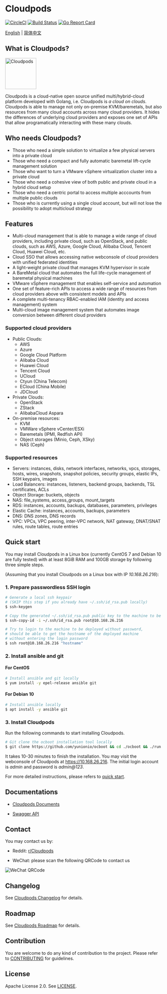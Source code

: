 # Cloudpods

[![CircleCI](https://circleci.com/gh/yunionio/cloudpods.svg?style=svg)](https://circleci.com/gh/yunionio/cloudpods)
[![Build Status](https://travis-ci.com/yunionio/cloudpods.svg?branch=master)](https://travis-ci.com/yunionio/cloudpods/branches)
[![Go Report Card](https://goreportcard.com/badge/github.com/yunionio/cloudpods)](https://goreportcard.com/report/github.com/yunionio/cloudpods)

[English](./README.md) | [简体中文](./README-CN.md)

## What is Cloudpods?

<img src="https://docs.yunion.io/images/cloudpods_logo_green.png" alt="Cloudpods" height="100">

Cloudpods is a cloud-native open source unified multi/hybrid-cloud platform developed with Golang, i.e. Cloudpods is *a cloud on clouds*. Cloudpods is able to manage not only on-premise KVM/baremetals, but also resources from many cloud accounts across many cloud providers. It hides the differences of underlying cloud providers and exposes one set of APIs that allow programatically interacting with these many clouds.

## Who needs Cloudpods?

* Those who need a simple solution to virtualize a few physical servers into a private cloud
* Those who need a compact and fully automatic baremetal lift-cycle management solution
* Those who want to turn a VMware vSphere virtualization cluster into a private cloud
* Those who need a cohesive view of both public and private cloud in a hybrid cloud setup
* Those who need a centric portal to access multiple acccounts from multiple public clouds
* Those who is currently using a single cloud account, but will not lose the possibility to adopt multicloud strategy

## Features

* Multi-cloud management that is able to manage a wide range of cloud providers, including private cloud, such as OpenStack, and public clouds, such as AWS, Azure, Google Cloud, Alibaba Cloud, Tencent Cloud, Huawei Cloud, etc.
* Cloud SSO that allows accessing native webconsole of cloud providers with unified federated identities
* A light-weight private cloud that manages KVM hypervisor in scale
* A BareMetal cloud that automates the full life-cycle management of baremetal physical machines
* VMware vSphere management that enables self-service and automation
* One set of feature-rich APIs to access a wide range of resources from cloud providers above with consistent models and APIs
* A complete multi-tenancy RBAC-enabled IAM (identity and access management) system
* Multi-cloud image management system that automates image conversion between different cloud providers

### Supported cloud providers

* Public Clouds:
  * AWS
  * Azure
  * Google Cloud Platform
  * Alibaba Cloud
  * Huawei Cloud
  * Tencent Cloud
  * UCloud
  * Ctyun (China Telecom)
  * ECloud (China Mobile)
  * JDCloud
* Private Clouds:
  * OpenStack
  * ZStack
  * AlibabaCloud Aspara
* On-premise resources:
  * KVM
  * VMWare vSphere vCenter/ESXi
  * Baremetals (IPMI, Redfish API)
  * Object storages (Minio, Ceph, XSky)
  * NAS (Ceph)

### Supported resources

* Servers: instances, disks, network interfaces, networks, vpcs, storages, hosts, wires, snapshots, snapshot policies, security groups, elastic IPs, SSH keypairs, images
* Load Balancers: instances, listeners, backend groups, backends, TSL certificates, ACLs
* Object Storage: buckets, objects
* NAS: file_systems, access_groups, mount_targets
* RDS: instances, accounts, backups, databases, parameters, privileges
* Elastic Cache: instances, accounts, backups, parameters
* DNS: DNS zones, DNS records
* VPC: VPCs, VPC peering, inter-VPC network, NAT gateway, DNAT/SNAT rules, route tables, route entries

## Quick start

You may install Cloudpods in a Linux box (currently CentOS 7 and Debian 10 are fully tested) with at least 8GiB RAM and 100GB storage by following three simple steps.

(Assuming that you install Cloudpods on a Linux box with IP *10.168.26.216*):


### 1. Prepare passwordless SSH login

```bash
# Generate a local ssh keypair
# (SKIP this step if you already have ~/.ssh/id_rsa.pub locally)
$ ssh-keygen

# Copy the generated ~/.ssh/id_rsa.pub public key to the machine to be deployed
$ ssh-copy-id -i ~/.ssh/id_rsa.pub root@10.168.26.216

# Try to login to the machine to be deployed without password,
# should be able to get the hostname of the deployed machine
# without entering the login password
$ ssh root@10.168.26.216 "hostname"
```

### 2. Install ansible and git

#### For CentOS

```bash
# Install ansible and git locally
$ yum install -y epel-release ansible git
```

#### For Debian 10

```bash
# Install ansible locally
$ apt install -y ansible git
```

### 3. Install Cloudpods

Run the following commands to start installing Cloudpods.

```bash
# Git clone the ocboot installation tool locally
$ git clone https://github.com/yunionio/ocboot && cd ./ocboot && ./run.py 10.168.26.216
```

It takes 10-30 minutes to finish the installation. You may visit the webconsole of Cloudpods at https://10.168.26.216. The initial login account is *admin* and password is *admin@123*.

For more detailed instructions, please refers to [quick start](https://docs.yunion.io/en/docs/quickstart/).


## Documentations

* [Cloudpods Documents](https://docs.yunion.io/en)

* [Swagger API](https://docs.yunion.io/en/docs/swagger/)


## Contact

You may contact us by:

* Reddit: [r/Cloudpods](https://www.reddit.com/r/Cloudpods/)

* WeChat: please scan the following QRCode to contact us

<img src="https://docs.yunion.io/images/skillcode.png" alt="WeChat QRCode">

## Changelog

See [Cloudpods Changelog](https://docs.yunion.io/en/docs/changelog/) for details.

## Roadmap

See [Cloudpods Roadmap](https://docs.yunion.io/en/docs/roadmap/) for details.

## Contribution

You are welcome to do any kind of contribution to the project. Please refer to [CONTRIBUTING](./CONTRIBUTING.md) for guidelines.

## License

Apache License 2.0. See [LICENSE](./LICENSE).
